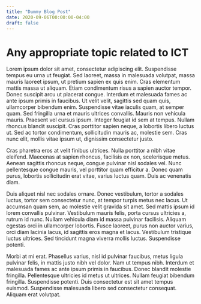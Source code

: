 ```yaml
---
title: "Dummy Blog Post"
date: 2020-09-06T00:00:00-04:00
draft: false
---
```


Any appropriate topic related to ICT
====================================

Lorem ipsum dolor sit amet, consectetur adipiscing elit. Suspendisse tempus eu urna ut feugiat. Sed laoreet, massa in malesuada volutpat, massa mauris laoreet ipsum, ut pretium sapien ex quis enim. Cras elementum mattis massa ut aliquam. Etiam condimentum risus a sapien auctor tempor. Donec suscipit arcu ut placerat congue. Interdum et malesuada fames ac ante ipsum primis in faucibus. Ut velit velit, sagittis sed quam quis, ullamcorper bibendum enim. Suspendisse vitae iaculis quam, at semper quam. Sed fringilla urna et mauris ultrices convallis. Mauris non vehicula mauris. Praesent vel cursus ipsum. Integer feugiat id sem at tempus. Nullam rhoncus blandit suscipit. Cras porttitor sapien neque, a lobortis libero luctus ut. Sed ac tortor condimentum, sollicitudin mauris ac, molestie sem. Cras nunc elit, mollis vitae ipsum ut, dignissim consectetur justo.

Cras pharetra eros at velit finibus ultrices. Nulla porttitor a nibh vitae eleifend. Maecenas at sapien rhoncus, facilisis ex non, scelerisque metus. Aenean sagittis rhoncus neque, congue pulvinar nisl sodales vel. Nunc pellentesque congue mauris, vel porttitor quam efficitur a. Donec quam purus, lobortis sollicitudin erat vitae, varius luctus quam. Duis ac venenatis diam.

Duis aliquet nisl nec sodales ornare. Donec vestibulum, tortor a sodales luctus, tortor sem consectetur nunc, at tempor turpis metus nec lacus. Ut accumsan quam sem, ac molestie velit gravida sit amet. Sed mattis ipsum id lorem convallis pulvinar. Vestibulum mauris felis, porta cursus ultricies a, rutrum id nunc. Nullam vehicula diam id massa pulvinar facilisis. Aliquam egestas orci in ullamcorper lobortis. Fusce laoreet, purus non auctor varius, orci diam lacinia lacus, id sagittis eros magna et lacus. Vestibulum tristique luctus ultrices. Sed tincidunt magna viverra mollis luctus. Suspendisse potenti.

Morbi at mi erat. Phasellus varius, nisl id pulvinar faucibus, metus ligula pulvinar felis, in mattis justo nibh vel dolor. Nam ut tempus nibh. Interdum et malesuada fames ac ante ipsum primis in faucibus. Donec blandit molestie fringilla. Pellentesque ultricies id metus ut ultrices. Nullam feugiat bibendum fringilla. Suspendisse potenti. Duis consectetur est sit amet tempus euismod. Suspendisse malesuada libero sed consectetur consequat. Aliquam erat volutpat.
